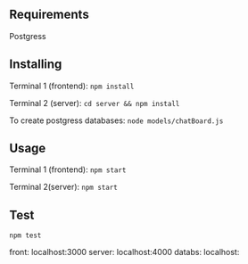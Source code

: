 Requirements
---

 Postgress

Installing
---

Terminal 1 (frontend):
`npm install`


Terminal 2 (server):
`cd server && npm install`

To create postgress databases:
`node models/chatBoard.js`


Usage
---

Terminal 1 (frontend):
`npm start`

Terminal 2(server):
`npm start`


Test
---
`npm test`



front:  localhost:3000
server: localhost:4000
databs: localhost:



